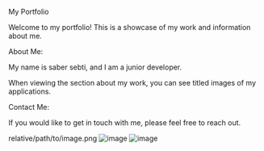 My Portfolio                                                             


Welcome to my portfolio! This is a showcase of my work and information about me.                                                   

About Me:                                                  

My name is saber sebti, and I am a junior developer.







When viewing the section about my work, you can see titled images of my applications.

Contact Me:

If you would like to get in touch with me, please feel free to reach out. 



relative/path/to/image.png
![image](https://user-images.githubusercontent.com/76743603/224087234-67333472-de51-44e5-989b-899a4a8b4075.png)
![image](https://user-images.githubusercontent.com/76743603/224087446-c054b16a-eca1-418e-ac58-6cdee2ddaa79.png)
